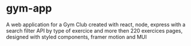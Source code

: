 # gym-app
A web application for a Gym Club created with react, node, express with a search filter API by type of exercice and more then 220 exercices pages, designed with styled components, framer motion and MUI 
